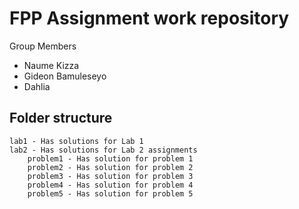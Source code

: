 # FPP Assignment work repository

Group Members

- Naume Kizza
- Gideon Bamuleseyo
- Dahlia

## Folder structure

    lab1 - Has solutions for Lab 1
    lab2 - Has solutions for Lab 2 assignments
        problem1 - Has solution for problem 1
        problem2 - Has solution for problem 2
        problem3 - Has solution for problem 3
        problem4 - Has solution for problem 4
        problem5 - Has solution for problem 5
